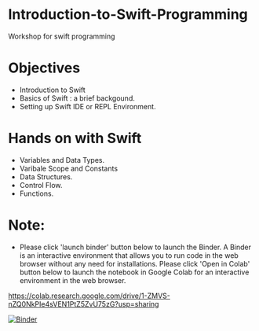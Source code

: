 # Introduction-to-Swift-Programming
Workshop for swift programming

# Objectives
* Introduction to Swift
* Basics of Swift : a brief backgound.
* Setting up Swift IDE or REPL Environment.
# Hands on with Swift
* Variables and Data Types.
* Varibale Scope and Constants
* Data Structures.
* Control Flow.
* Functions.

# Note: 
* Please click 'launch binder' button below to launch the Binder. A Binder is an interactive environment that allows you to run code in the web browser without any need for installations. Please click 'Open in Colab' button below to launch the notebook in Google Colab for an interactive environment in the web browser.


https://colab.research.google.com/drive/1-ZMVS-nZQ0NkPIe4sVEN1PtZ5ZvU75zG?usp=sharing

[![Binder](https://mybinder.org/badge_logo.svg)](https://mybinder.org/v2/gh/rohitpalsingh/Introduction-to-Swift-Programming/main?labpath=SwiftProgramming.ipynb)
